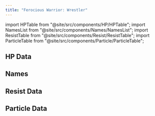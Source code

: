 ```yaml
---
title: "Ferocious Warrior: Wrestler"
---
```


import HPTable from "@site/src/components/HP/HPTable";
import NamesList from "@site/src/components/Names/NamesList";
import ResistTable from "@site/src/components/Resist/ResistTable";
import ParticleTable from "@site/src/components/Particle/ParticleTable";

## HP Data

<HPTable item_key="ferociouswarriorwrestler" data_src="enemy" />

## Names

<NamesList item_key="ferociouswarriorwrestler" data_src="enemy" />

## Resist Data

<ResistTable item_key="ferociouswarriorwrestler" data_src="enemy" />

## Particle Data

<ParticleTable item_key="ferociouswarriorwrestler" data_src="enemy" />
